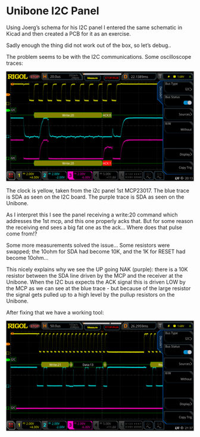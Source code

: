 # Unibone I2C Panel

Using Joerg’s schema for his I2C panel I entered the same schematic in Kicad and then created a PCB for it as an exercise.

Sadly enough the thing did not work out of the box, so let’s debug..

The problem seems to be with the I2C communications. Some oscilloscope traces:

![](image-20230628-192504.png)

The clock is yellow, taken from the i2c panel 1st MCP23017. The blue trace is SDA as seen on the I2C board. The purple trace is SDA as seen on the Unibone.

As I interpret this I see the panel receiving a write:20 command which addresses the 1st mcp, and this one properly acks that. But for some reason the receiving end sees a big fat one as the ack… Where does that pulse come from!?

Some more measurements solved the issue… Some resistors were swapped; the 10ohm for SDA had become 10K, and the 1K for RESET had become 10ohm…

This nicely explains why we see the UP going NAK (purple): there is a 10K resistor between the SDA line driven by the MCP and the receiver at the Unibone. When the I2C bus expects the ACK signal this is driven LOW by the MCP as we can see at the blue trace - but because of the large resistor the signal gets pulled up to a high level by the pullup resistors on the Unibone.

After fixing that we have a working tool:

![](image-20230628-204848.png)
